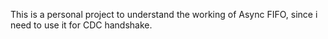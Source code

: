 This is a personal project to understand the working of Async FIFO, since i need to use it for CDC handshake.    
